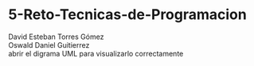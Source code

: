 # 5-Reto-Tecnicas-de-Programacion</br>
David Esteban Torres Gómez</br>
Oswald Daniel Guitierrez</br>
abrir el digrama UML para visualizarlo correctamente
